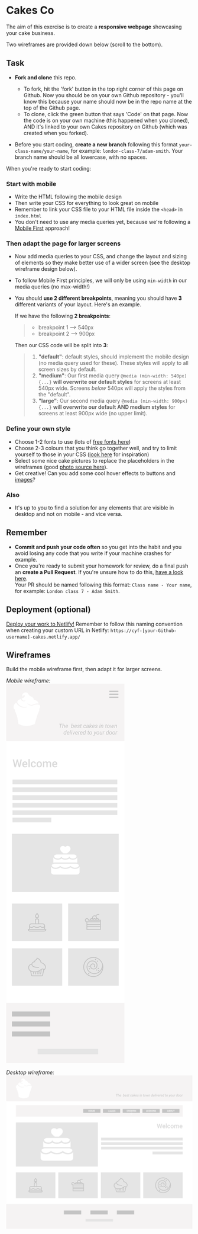 # Cakes Co

The aim of this exercise is to create a **responsive webpage** showcasing your cake business.

Two wireframes are provided down below (scroll to the bottom).

## Task

- **Fork and clone** this repo.

  - To fork, hit the 'fork' button in the top right corner of this page on Github.
    Now you should be on your own Github repository - you'll know this because your name should now be in the repo name at the top of the Github page.
  - To clone, click the green button that says 'Code' on that page.
    Now the code is on your own machine (this happened when you cloned), AND it's linked to your own Cakes repository on Github (which was created when you forked).

- Before you start coding, **create a new branch** following this format `your-class-name/your-name`, for example: `london-class-7/adam-smith`. Your branch name should be all lowercase, with no spaces.

When you're ready to start coding:

### Start with mobile

- Write the HTML following the mobile design
- Then write your CSS for everything to look great on mobile
- Remember to link your CSS file to your HTML file inside the `<head>` in `index.html`
- You don't need to use any media queries yet, because we're following a [Mobile First](https://www.invisionapp.com/inside-design/mobile-first-design/) approach!

### Then adapt the page for larger screens

- Now add media queries to your CSS, and change the layout and sizing of elements so they make better use of a wider screen (see the desktop wireframe design below).
- To follow Mobile First principles, we will only be using `min-width` in our media queries (no max-width!)
- You should **use 2 different breakpoints**, meaning you should have **3** different variants of your layout. Here's an example.

  If we have the following **2 breakpoints**:

  > - breakpoint 1 --> 540px
  > - breakpoint 2 --> 900px

  Then our CSS code will be split into **3**:

  > 1. **"default"**: default styles, should implement the mobile design (no media query used for these). These styles will apply to all screen sizes by default.
  > 2. **"medium"**: Our first media query `@media (min-width: 540px) {...}` **will overwrite our default styles** for screens at least 540px wide. Screens _below_ 540px will apply the styles from the "default".
  > 3. **"large"**: Our second media query `@media (min-width: 900px) {...}` **will overwrite our default AND medium styles** for screens at least 900px wide (no upper limit).

### Define your own style

- Choose 1-2 fonts to use (lots of [free fonts here](https://fonts.google.com/))
- Choose 2-3 colours that you think go together well, and try to limit yourself to those in your CSS ([look here](https://coolors.co/palettes/trending) for inspiration)
- Select some nice cake pictures to replace the placeholders in the wireframes (good [photo source here](https://unsplash.com/images/food/cake)).
- Get creative! Can you add some cool hover effects to buttons and [images](https://www.wix.com/website-template/view/html/1911?siteId=c1c72d26-c040-41f2-80ce-0b0f8aef01b4&metaSiteId=5d77fab8-f068-4228-8b61-4181af054ca6&originUrl=https%3A%2F%2Fwww.wix.com%2Fwebsite%2Ftemplates&tpClick=view_button)?

### Also

- It's up to you to find a solution for any elements that are visible in desktop and not on mobile - and vice versa.

## Remember

- **Commit and push your code often** so you get into the habit and you avoid losing any code that you write if your machine crashes for example.
- Once you're ready to submit your homework for review, do a final push an **create a Pull Request**. If you're unsure how to do this, [have a look here](https://syllabus.codeyourfuture.io/git/cheatsheet/#i-want-to-send-my-code-to-volunteers-pushing).  
  Your PR should be named following this format: `Class name - Your name`, for example: `London class 7 - Adam Smith`.

## Deployment (optional)

[Deploy your work to Netlify!](https://syllabus.codeyourfuture.io/workshops/deployment/workshop/instructions/)
Remember to follow this naming convention when creating your custom URL in Netlify: `https://cyf-[your-Github-username]-cakes.netlify.app/`

## Wireframes

Build the mobile wireframe first, then adapt it for larger screens.

_Mobile wireframe:_  
![alt text](./design/cakes%20wireframe%20-%20mobile.png "Cakes Co mobile design")

_Desktop wireframe:_  
![alt text](./design/cakes%20wireframe%20-%20desktop.png "Cakes Co desktop design")
